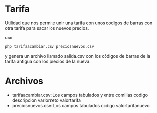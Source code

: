 # Tarifa

Utilidad que nos permite unir una tarifa con unos codigos de barras con otra tarifa para sacar los nuevos precios.

uso
```sh
php tarifaacambiar.csv preciosnuevos.csv
```



y genera un archivo llamado salida.csv con los códigos de barras de la tarifa antigua con los precios de la nueva.
# Archivos
- tarifaacambiar.csv: Los campos tabulados y entre comillas
 codigo     descripcion     varlorneto  valortarifa 
- preciosnuevos.csv: Los campos tabulados
 codigo valortarifanuevo

